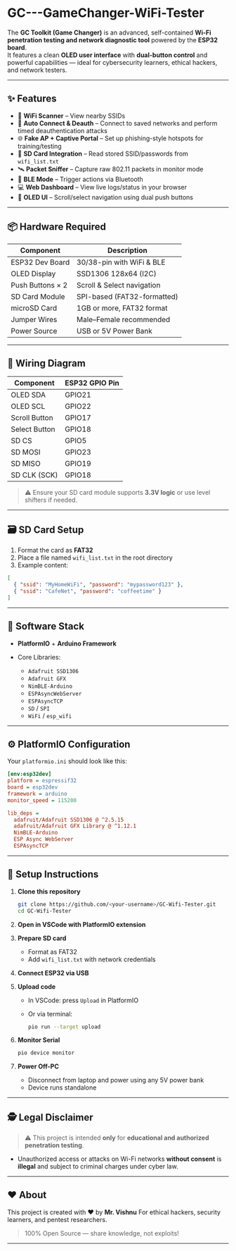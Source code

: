 # GC---GameChanger-WiFi-Tester

The **GC Toolkit (Game Changer)** is an advanced, self-contained **Wi-Fi penetration testing and network diagnostic tool** powered by the **ESP32 board**.  
It features a clean **OLED user interface** with **dual-button control** and powerful capabilities — ideal for cybersecurity learners, ethical hackers, and network testers.

---

## ✨ Features

- 📡 **WiFi Scanner** – View nearby SSIDs
- 🔐 **Auto Connect & Deauth** – Connect to saved networks and perform timed deauthentication attacks
- 🌐 **Fake AP + Captive Portal** – Set up phishing-style hotspots for training/testing
- 📁 **SD Card Integration** – Read stored SSID/passwords from `wifi_list.txt`
- 🛰 **Packet Sniffer** – Capture raw 802.11 packets in monitor mode
- 📲 **BLE Mode** – Trigger actions via Bluetooth
- 💻 **Web Dashboard** – View live logs/status in your browser
- 🧠 **OLED UI** – Scroll/select navigation using dual push buttons

---

## 📦 Hardware Required

| Component           | Description                  |
|--------------------|------------------------------|
| ESP32 Dev Board     | 30/38-pin with WiFi & BLE     |
| OLED Display        | SSD1306 128x64 (I2C)          |
| Push Buttons × 2    | Scroll & Select navigation    |
| SD Card Module      | SPI-based (FAT32-formatted)   |
| microSD Card        | 1GB or more, FAT32 format     |
| Jumper Wires        | Male–Female recommended       |
| Power Source        | USB or 5V Power Bank          |

---

## 🔌 Wiring Diagram

| Component     | ESP32 GPIO Pin |
|---------------|----------------|
| OLED SDA      | GPIO21         |
| OLED SCL      | GPIO22         |
| Scroll Button | GPIO17         |
| Select Button | GPIO18         |
| SD CS         | GPIO5          |
| SD MOSI       | GPIO23         |
| SD MISO       | GPIO19         |
| SD CLK (SCK)  | GPIO18         |

> ⚠️ Ensure your SD card module supports **3.3V logic** or use level shifters if needed.

---

## 🗃️ SD Card Setup

1. Format the card as **FAT32**
2. Place a file named `wifi_list.txt` in the root directory
3. Example content:

```json
[
  { "ssid": "MyHomeWiFi", "password": "mypassword123" },
  { "ssid": "CafeNet", "password": "coffeetime" }
]
````

---

## 🧠 Software Stack

* **PlatformIO** + **Arduino Framework**
* Core Libraries:

  * `Adafruit SSD1306`
  * `Adafruit GFX`
  * `NimBLE-Arduino`
  * `ESPAsyncWebServer`
  * `ESPAsyncTCP`
  * `SD` / `SPI`
  * `WiFi` / `esp_wifi`

---

## ⚙️ PlatformIO Configuration

Your `platformio.ini` should look like this:

```ini
[env:esp32dev]
platform = espressif32
board = esp32dev
framework = arduino
monitor_speed = 115200

lib_deps =
  adafruit/Adafruit SSD1306 @ ^2.5.15
  adafruit/Adafruit GFX Library @ ^1.12.1
  NimBLE-Arduino
  ESP Async WebServer
  ESPAsyncTCP
```

---

## 🚀 Setup Instructions

1. **Clone this repository**

   ```bash
   git clone https://github.com/<your-username>/GC-Wifi-Tester.git
   cd GC-Wifi-Tester
   ```

2. **Open in VSCode with PlatformIO extension**

3. **Prepare SD card**

   * Format as FAT32
   * Add `wifi_list.txt` with network credentials

4. **Connect ESP32 via USB**

5. **Upload code**

   * In VSCode: press `Upload` in PlatformIO
   * Or via terminal:

     ```bash
     pio run --target upload
     ```

6. **Monitor Serial**

   ```bash
   pio device monitor
   ```

7. **Power Off-PC**

   * Disconnect from laptop and power using any 5V power bank
   * Device runs standalone

---

## 🕵️ Legal Disclaimer

> ⚠️ This project is intended **only** for **educational and authorized penetration testing**.

* Unauthorized access or attacks on Wi-Fi networks **without consent** is **illegal** and subject to criminal charges under cyber law.

---

## ❤️ About

This project is created with ❤️ by **Mr. Vishnu**
For ethical hackers, security learners, and pentest researchers.

> 100% Open Source — share knowledge, not exploits!

---
